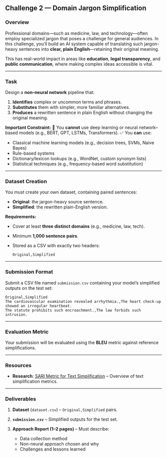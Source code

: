 ## Challenge 2 — Domain Jargon Simplification

### Overview

Professional domains—such as medicine, law, and technology—often employ specialized jargon that poses a challenge for general audiences. In this challenge, you'll build an AI system capable of translating such jargon-heavy sentences into **clear, plain English**—retaining their original meaning.

This has real-world impact in areas like **education**, **legal transparency**, and **public communication**, where making complex ideas accessible is vital.

---

### Task

Design a **non–neural network** pipeline that:

1. **Identifies** complex or uncommon terms and phrases.
2. **Substitutes** them with simpler, more familiar alternatives.
3. **Produces** a rewritten sentence in plain English without changing the original meaning.

**Important Constraint:**
🚫 You **cannot** use deep learning or neural network–based models (e.g., BERT, GPT, LSTMs, Transformers).
✅ You **can** use:

* Classical machine learning models (e.g., decision trees, SVMs, Naive Bayes)
* Rule-based systems
* Dictionary/lexicon lookups (e.g., WordNet, custom synonym lists)
* Statistical techniques (e.g., frequency-based word substitution)

---

### Dataset Creation

You must create your own dataset, containing paired sentences:

* **Original**: the jargon-heavy source sentence.
* **Simplified**: the rewritten plain-English version.

**Requirements:**

* Cover at least **three distinct domains** (e.g., medicine, law, tech).
* Minimum **1,000 sentence pairs**.
* Stored as a CSV with exactly two headers:

  ```csv
  Original,Simplified
  ```

---

### Submission Format

Submit a CSV file named `submission.csv` containing your model’s simplified outputs on the test set:

```csv
Original,Simplified
The cardiovascular examination revealed arrhythmia.,The heart check-up showed an irregular heartbeat.
The statute prohibits such encroachment.,The law forbids such intrusion.
```

---

### Evaluation Metric

Your submission will be evaluated using the **BLEU** metric against reference simplifications.

---

### Resources

* **Research**: [SARI Metric for Text Simplification](https://nlpprogress.com/english/simplification.html) – Overview of text simplification metrics.

---

### Deliverables

1. **Dataset** (`dataset.csv`) – `Original,Simplified` pairs.
2. **`submission.csv`** – Simplified outputs for the test set.
3. **Approach Report (1–2 pages)** – Must describe:

   * Data collection method
   * Non-neural approach chosen and why
   * Challenges and lessons learned
